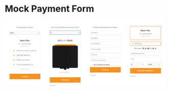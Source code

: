Mock Payment Form 
============
![Alt text](https://github.com/cmike444/mock_payment/blob/master/images/payment-process.jpg "Payment Process" )

